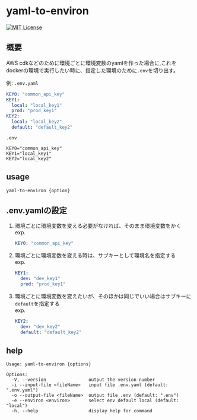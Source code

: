 # yaml-to-environ
[![MIT License](http://img.shields.io/badge/license-MIT-blue.svg?style=flat)](LICENSE)

## 概要
AWS cdkなどのために環境ごとに環境変数のyamlを作った場合に,これをdockerの環境で実行したい時に、指定した環境のために`.env`を切り出す。

例:
`.env.yaml`
```yaml:.env.yaml
KEY0: "common_api_key"
KEY1:
  local: "local_key1"
  prod: "prod_key1"
KEY2:
  local: "local_key2"
  default: "default_key2"
```
`.env`
```bash:.env
KEY0="common_api_key"
KEY1="local_key1"
KEY2="local_key2"
```


## usage 

```bash
yaml-to-environ {option}
```

## .env.yamlの設定

1. 環境ごとに環境変数を変える必要がなければ、そのまま環境変数をかく  
   exp.
   ```yaml
   KEY0: "common_api_key"
   ```
2. 環境ごとに環境変数を変える時は、サブキーとして環境名を指定する  
   exp.
   ```yaml
   KEY1:
     dev: "dev_key1"
     prod: "prod_key1"
   ```
3. 環境ごとに環境変数を変えたいが、そのほかは同じでいい場合はサブキーに`default`を指定する  
   exp.
   ```yaml
   KEY2:
     dev: "dev_key2"
     default: "default_key2"
   ```


## help
```shell
Usage: yaml-to-environ {options}

Options:
  -V, --version                output the version number
  -i --input-file <fileName>   input file .env.yaml (default: ".env.yaml")
  -o --output-file <fileName>  output file .env (default: ".env")
  -e --environ <environ>       select env default local (default: "local")
  -h, --help                   display help for command
```
